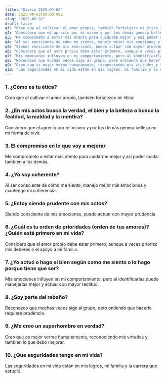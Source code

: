```yaml
---
title: "Diario 2025-09-02"
date: 2025-09-02T00:00:00Z
slug: "2025-09-02"
draft: false
q1: "Creo que al cultivar el amor propio, también fortalezco mi ética."
q2: "Considero que el aprecio por mí mismo y por los demás genera belleza en mi forma de vivir."
q3: "Me comprometo a estar más atento para cuidarme mejor y así poder cuidar también a los demás."
q4: "Al ser consciente de cómo me siento, manejo mejor mis emociones y mantengo mi coherencia."
q5: "Siendo consciente de mis emociones, puedo actuar con mayor prudencia."
q6: "Considero que el amor propio debe estar primero, aunque a veces priorizo mis deberes o el apoyo a mi familia."
q7: "Mis emociones influyen en mi comportamiento, pero al identificarlas puedo manejarlas mejor y actuar con mayor rectitud."
q8: "Reconozco que muchas veces sigo al grupo, pero entiendo que hacerlo requiere prudencia."
q9: "Creo que es mejor verme humanamente, reconociendo mis virtudes y también lo que debo mejorar."
q10: "Las seguridades en mi vida están en mis logros, mi familia y la carrera que estudio."
---
```

### 1. ¿Cómo es tu ética?
Creo que al cultivar el amor propio, también fortalezco mi ética.

### 2. ¿En mis actos busco la verdad, el bien y la belleza o busco la fealdad, la maldad y la mentira?
Considero que el aprecio por mí mismo y por los demás genera belleza en mi forma de vivir.

### 3. El compromiso en lo que voy a mejorar
Me comprometo a estar más atento para cuidarme mejor y así poder cuidar también a los demás.

### 4. ¿Yo soy coherente?
Al ser consciente de cómo me siento, manejo mejor mis emociones y mantengo mi coherencia.

### 5. ¿Estoy siendo prudente con mis actos?
Siendo consciente de mis emociones, puedo actuar con mayor prudencia.

### 6. ¿Cuál es tu orden de prioridades (orden de tus amores)? ¿Quién está primero en mi vida?
Considero que el amor propio debe estar primero, aunque a veces priorizo mis deberes o el apoyo a mi familia.

### 7. ¿Yo actuó o hago el bien según como me siento o lo hago porque tiene que ser?
Mis emociones influyen en mi comportamiento, pero al identificarlas puedo manejarlas mejor y actuar con mayor rectitud.

### 8. ¿Soy parte del rebaño?
Reconozco que muchas veces sigo al grupo, pero entiendo que hacerlo requiere prudencia.

### 9. ¿Me creo un superhombre en verdad?
Creo que es mejor verme humanamente, reconociendo mis virtudes y también lo que debo mejorar.

### 10. ¿Que seguridades tengo en mi vida?
Las seguridades en mi vida están en mis logros, mi familia y la carrera que estudio.
